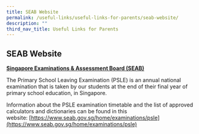 ```yaml
---
title: SEAB Website
permalink: /useful-links/useful-links-for-parents/seab-website/
description: ""
third_nav_title: Useful Links for Parents
---
```

## **SEAB Website**

**<u>Singapore Examinations & Assessment Board (SEAB)</u>**

The Primary School Leaving Examination (PSLE) is an annual national examination that is taken by our students at the end of their final year of primary school education, in Singapore.

  

Information about the PSLE examination timetable and the list of approved calculators and dictionaries can be found in this website: [https://www.seab.gov.sg/home/examinations/psle](https://www.seab.gov.sg/home/examinations/psle)